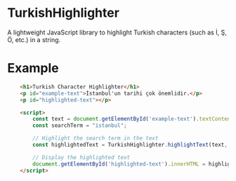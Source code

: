 # TurkishHighlighter

A lightweight JavaScript library to highlight Turkish characters (such as İ, Ş, Ö, etc.) in a string.

# Example

```html
    <h1>Turkish Character Highlighter</h1>
    <p id="example-text">İstanbul'un tarihi çok önemlidir.</p>
    <p id="highlighted-text"></p>

    <script>
        const text = document.getElementById('example-text').textContent;
        const searchTerm = "istanbul";

        // Highlight the search term in the text
        const highlightedText = TurkishHighlighter.highlightText(text, searchTerm);

        // Display the highlighted text
        document.getElementById('highlighted-text').innerHTML = highlightedText;
    </script>
```
